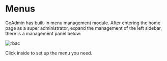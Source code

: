 # Menus

GoAdmin has built-in menu management module. After entering the home page as a super administrator, expand the management of the left sidebar, there is a management panel below:

![rbac](http://quick.go-admin.cn/docs/menus.png)

Click inside to set up the menu you need.

